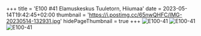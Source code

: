 +++
title = 'E100 #41 Elamuskeskus Tuuletorn, Hiiumaa'
date = 2023-05-14T19:42:45+02:00
thumbnail = 'https://i.postimg.cc/65nwQHFC/IMG-20230514-132931.jpg'
hidePageThumbnail = true
+++
![E100-41](https://i.postimg.cc/65nwQHFC/IMG-20230514-132931.jpg)
![E100-41](https://i.postimg.cc/YjcXVz3H/IMG-20230514-123110.jpg)
![E100-41](https://i.postimg.cc/Y24M523n/IMG-20230514-124555.jpg)